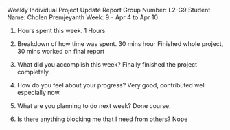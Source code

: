 Weekly Individual Project Update Report
Group Number: L2-G9
Student Name: Cholen Premjeyanth
Week: 9 - Apr 4 to Apr 10
1. Hours spent this week.
1 Hours

3. Breakdown of how time was spent.
30 mins hour Finished whole project, 30 mins worked on final report
  
4. What did you accomplish this week?
Finally finished the project completely.

5. How do you feel about your progress?
Very good, contributed well especially now. 

7. What are you planning to do next week?
Done course.

9. Is there anything blocking me that I need from others?
Nope
